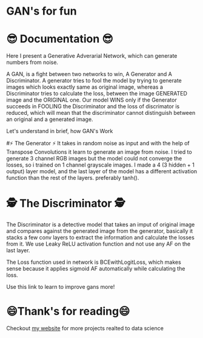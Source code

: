 
# GAN's for fun

# 😎 Documentation 😎
Here I present a Generative Adverarial Network, which can generate numbers from noise.

A GAN, is a fight between two networks to win, A Generator and A Discriminator. A generator tries to fool the model by trying to generate images which looks exactly same as original image, whereas a Discriminator tries to calculate the loss, between the image GENERATED image and the ORIGINAL one. Our model WINS only if the Generator succeeds in FOOLING the Discriminator and the loss of discrimator is reduced, which will mean that the discriminator cannot distinguish between an original and a generated image.

Let's understand in brief, how GAN's Work

#⚡ The Generator ⚡
It takes in random noise as input and with the help of Transpose Convolutions it learn to generate an image from noise. I tried to generate 3 channel RGB images but the model could not converge the losses, so i trained on 1 channel grayscale images. I made a 4 (3 hidden + 1 output) layer model, and the last layer of the model has a different activation function than the rest of the layers. preferably tanh().

# 🕵️ The Discriminator 🕵️
The Discriminator is a detective model that takes an imput of original image and compares against the generated image from the generator, basically it stacks a few conv layers to extract the information and calculate the losses from it. We use Leaky ReLU activation function and not use any AF on the last layer.

The Loss function used in network is BCEwithLogitLoss, which makes sense because it applies sigmoid AF automatically while calculating the loss.

Use this link to learn to improve gans more!

# 😄Thank's for reading😄
Checkout [my website](www.sankhyikii.com) for more projects realted to data science 

